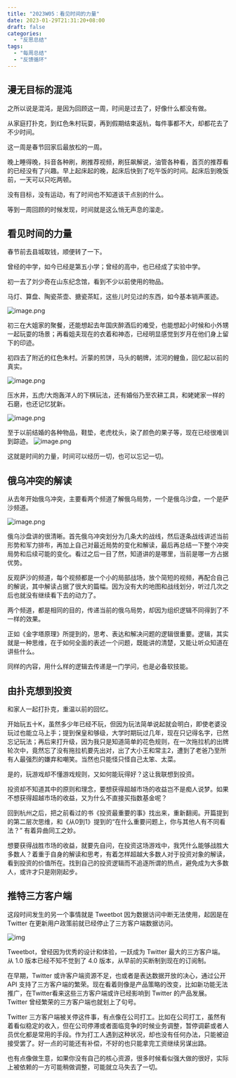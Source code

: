 ```yaml
---
title: "2023W05：看见时间的力量"
date: 2023-01-29T21:31:20+08:00
draft: false
categories:
  - "反思总结"
tags:
  - "每周总结"
  - "反馈循环"
---
```


## 漫无目标的混沌

之所以说是混沌，是因为回顾这一周，时间是过去了，好像什么都没有做。 

从家庭打扑克，到红色朱村玩耍，再到假期结束返杭，每件事都不大，却都花去了不少时间。 

这一周是春节回家后最放松的一周。 

晚上睡得晚，抖音各种刷，刷推荐视频，刷狂飙解说，油管各种看，首页的推荐看的已经没有了兴趣。早上起床起的晚，起床后快到了吃午饭的时间。起床后到晚饭前，一天可以只吃两顿。 

没有目标，没有运动，有了时间也不知道该干点别的什么。

 等到一周回顾的时候发现，时间就是这么悄无声息的溜走。



## 看见时间的力量

春节前去县城取钱，顺便转了一下。

曾经的中学，如今已经是第五小学；曾经的高中，也已经成了实验中学。 

初一去了刘少奇在山东纪念馆，看到不少以前使用的物品。

马灯、算盘、陶瓷茶壶、搪瓷茶缸，这些儿时见过的东西，如今基本销声匿迹。

![image.png](https://cdn.nlark.com/yuque/0/2023/png/177619/1675040999954-2e26ddae-bc22-40a8-96f4-170a1e9f80f7.png#averageHue=%23918b82&clientId=ue0b6971f-5454-4&crop=0&crop=0&crop=1&crop=1&from=paste&height=407&id=u974e5fa5&margin=%5Bobject%20Object%5D&name=image.png&originHeight=814&originWidth=2368&originalType=binary&ratio=1&rotation=0&showTitle=false&size=3314050&status=done&style=none&taskId=ud6d9bbcb-29ce-45d3-a333-1e39dd61e0a&title=&width=1184) 

初三在大姐家的聚餐，还能想起去年国庆醉酒后的难受，也能想起小时候和小外甥一起玩耍的场景；再看姐夫现在的衣着和神态，已经明显感觉到岁月在他们身上留下的印迹。

初四去了附近的红色朱村。沂蒙的煎饼，马头的朝牌，沭河的鲤鱼，回忆起以前的真实。

![image.png](https://cdn.nlark.com/yuque/0/2023/png/177619/1675040875645-e91e1a77-f2fd-441d-a152-6d70a72da8de.png#averageHue=%23756652&clientId=ue0b6971f-5454-4&crop=0&crop=0&crop=1&crop=1&from=paste&height=335&id=uee447867&margin=%5Bobject%20Object%5D&name=image.png&originHeight=670&originWidth=2582&originalType=binary&ratio=1&rotation=0&showTitle=false&size=3252641&status=done&style=none&taskId=u19b6b276-81d5-49ed-b1a1-76402dc68e7&title=&width=1291)

压水井，五虎/大炮轰洋人的下棋玩法，还有婚俗乃至农耕工具，和姥姥家一样的石磨，也还记忆犹新。

![image.png](https://cdn.nlark.com/yuque/0/2023/png/177619/1675040345122-19797fc3-27a0-4545-91b1-196864dd7539.png#averageHue=%239a998b&clientId=ue0b6971f-5454-4&crop=0&crop=0&crop=1&crop=1&from=paste&height=596&id=uf7612186&margin=%5Bobject%20Object%5D&name=image.png&originHeight=1192&originWidth=1766&originalType=binary&ratio=1&rotation=0&showTitle=false&size=4043670&status=done&style=none&taskId=u710d49ef-91e8-43be-9c2c-0e3a028f16a&title=&width=883)

至于以前结婚的各种物品，鞋垫，老虎枕头，染了颜色的果子等，现在已经很难训到踪迹。
![image.png](https://cdn.nlark.com/yuque/0/2023/png/177619/1675040292772-39193b83-80aa-4d1b-a165-acd8b90e8b47.png#averageHue=%237da19a&clientId=ue0b6971f-5454-4&crop=0&crop=0&crop=1&crop=1&from=paste&height=450&id=u424b1def&margin=%5Bobject%20Object%5D&name=image.png&originHeight=900&originWidth=1766&originalType=binary&ratio=1&rotation=0&showTitle=false&size=3041478&status=done&style=none&taskId=ue466e79f-6f0e-4d6d-bc8a-554009e8f57&title=&width=883)

这就是时间的力量，时间可以经历一切，也可以忘记一切。

## 俄乌冲突的解读

从去年开始俄乌冲突，主要看两个频道了解俄乌局势，一个是俄乌沙盘，一个是萨沙频道。 

![image.png](https://cdn.nlark.com/yuque/0/2023/png/177619/1675041187630-1ddf3de1-70bd-40a9-baa1-88fdba47f56f.png?x-oss-process=image%2Fresize%2Cw_1324%2Climit_0) 

俄乌沙盘讲的很清晰。首先俄乌冲突划分为几条大的战线，然后逐条战线讲述当前形势和军力排布，再加上自己对最近局势的变化和解读，最后再总结一下整个冲突局势和后续可能的变化。看过之后一目了然，知道讲的是哪里，当前是哪一方占据优势。

反观萨沙的频道，每个视频都是一个小的局部战场，放个简短的视频，再配合自己的解说，其中解读占据了很大的篇幅。因为没有大的地图和战线划分，听过几次之后也就没有继续看下去的动力了。

两个频道，都是相同的目的，传递当前的俄乌局势，却因为组织逻辑不同得到了不一样的效果。

正如《金字塔原理》所提到的，思考、表达和解决问题的逻辑很重要。逻辑，其实就是一种思维，在于如何全面的表述一个问题，既能讲的清楚，又能让听众知道在讲些什么。

同样的内容，用什么样的逻辑去传递是一门学问，也是必备软技能。

## 由扑克想到投资

和家人一起打扑克，重温以前的回忆。

开始玩五十K，虽然多少年已经不玩，但因为玩法简单说起就会明白，即使老婆没玩过也能立马上手；提到保皇和够级，大学时期玩过几年，现在只记得名字，已然忘记玩法；再后来打升级，因为我只是知道简单的花色规则，在一次拖拉机的出牌轮次中，竟然忘了没有拖拉机要先出对，出了大小王和常主2，遭到了老爸乃至所有人最强烈的嫌弃和嘲笑。当然也只能怪只怪自己太笨、太菜。

是的，玩游戏却不懂游戏规则，又如何能玩得好？这让我联想到投资。

投资却不知道其中的原则和理念，要想获得超越市场的收益岂不是痴人说梦。如果不想获得超越市场的收益，又为什么不直接买指数基金呢？

回到杭州之后，把之前看过的书《投资最重要的事》找出来，重新翻阅。开篇提到的第二层次思维，和《从0到1》提到的“在什么重要问题上，你与其他人有不同看法？” 有着异曲同工之妙。

想要获得战胜市场的收益，就要先自问，在投资这场游戏中，我凭什么能够战胜大多数人？着重于自身的解读和思考，有着怎样超越大多数人对于投资对象的解读，看到投资的价值所在。找到自己的投资逻辑而不追逐所谓的热点，避免成为大多数人，或许才只是刚刚起步。

## 推特三方客户端

这段时间发生的另一个事情就是 Tweetbot 因为数据访问中断无法使用，起因是在 Twitter 在更新用户政策前就已经停止了三方客户端数据访问。

![img](https://cdn.nlark.com/yuque/0/2023/png/177619/1675212509104-6fc58957-4e75-4a33-a64d-c0d4cf4511ee.png?x-oss-process=image%2Fresize%2Cw_896%2Climit_0)

Tweetbot，曾经因为优秀的设计和体验，一跃成为 Twitter 最大的三方客户端。从 1.0 版本已经不知不觉到了 4.0 版本，从早前的买断制到现在的订阅制。

在早期，Twitter 或许客户端资源不足，也或者是表达数据开放的决心，通过公开 API 支持了三方客户端的繁荣。现在看着则像是产品策略的改变，比如新功能无法推广，在Twitter看来这些三方客户端或许已经影响到 Twitter 的产品发展。Twitter 曾经繁荣的三方客户端也就划上了句号。

Twitter 三方客户端被关停这件事，有点像在公司打工。比如在公司打工，虽然有着看似稳定的收入，但在公司停滞或者面临竞争的时候业务调整，暂停调薪或者人员优化都是常用的手段。作为打工人遇到这种状况，却也没有任何办法，只能被迫接受罢了。好一点的可能还有补偿，不好的也只能拿完工资继续另谋出路。

也有点像做生意，如果你没有自己的核心资源，很多时候看似强大做的很好，实际上被依赖的一方可能稍做调整，可能就立马失去了一切。